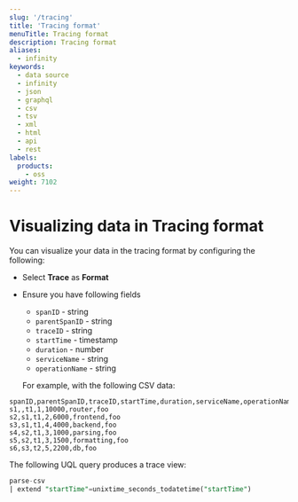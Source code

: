 ```yaml
---
slug: '/tracing'
title: 'Tracing format'
menuTitle: Tracing format
description: Tracing format
aliases:
  - infinity
keywords:
  - data source
  - infinity
  - json
  - graphql
  - csv
  - tsv
  - xml
  - html
  - api
  - rest
labels:
  products:
    - oss
weight: 7102
---
```


# Visualizing data in Tracing format

You can visualize your data in the tracing format by configuring the following:

- Select **Trace** as **Format**
- Ensure you have following fields

  - `spanID` - string
  - `parentSpanID` - string
  - `traceID` - string
  - `startTime` - timestamp
  - `duration` - number
  - `serviceName` - string
  - `operationName` - string

  For example, with the following CSV data:

```csv
spanID,parentSpanID,traceID,startTime,duration,serviceName,operationName
s1,,t1,1,10000,router,foo
s2,s1,t1,2,6000,frontend,foo
s3,s1,t1,4,4000,backend,foo
s4,s2,t1,3,1000,parsing,foo
s5,s2,t1,3,1500,formatting,foo
s6,s3,t2,5,2200,db,foo
```

The following UQL query produces a trace view:

```sql
parse-csv
| extend "startTime"=unixtime_seconds_todatetime("startTime")
```
